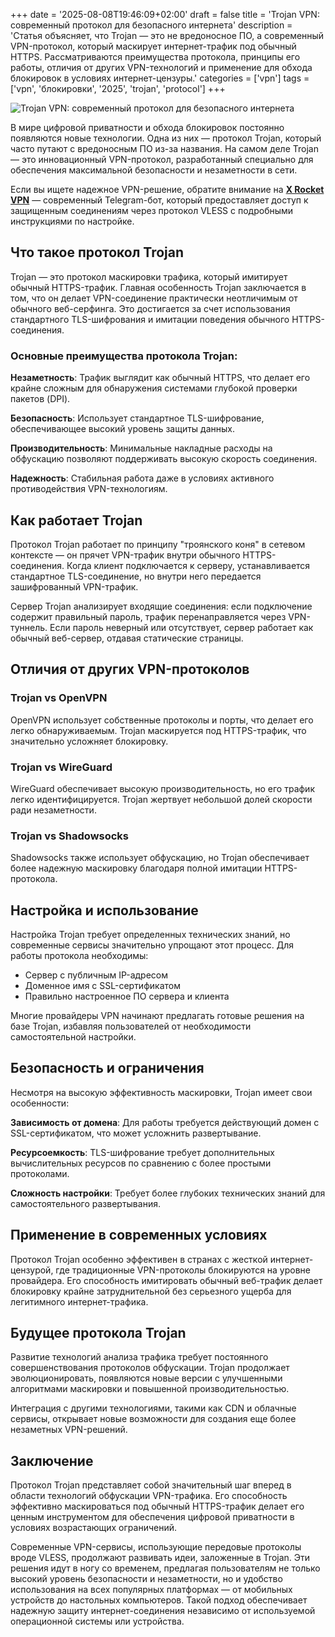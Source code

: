 +++
date = '2025-08-08T19:46:09+02:00'
draft = false
title = 'Trojan VPN: современный протокол для безопасного интернета'
description = 'Статья объясняет, что Trojan — это не вредоносное ПО, а современный VPN-протокол, который маскирует интернет-трафик под обычный HTTPS. Рассматриваются преимущества протокола, принципы его работы, отличия от других VPN-технологий и применение для обхода блокировок в условиях интернет-цензуры.'
categories = ['vpn']
tags = ['vpn', 'блокировки', '2025', 'trojan', 'protocol']
+++

![Trojan VPN: современный протокол для безопасного интернета](https://ladyfly-content.fra1.cdn.digitaloceanspaces.com/E031640E-E597-4CF2-98CD-A1CB2C94FC65.jpeg)

В мире цифровой приватности и обхода блокировок постоянно появляются новые технологии. Одна из них — протокол Trojan, который часто путают с вредоносным ПО из-за названия. На самом деле Trojan — это инновационный VPN-протокол, разработанный специально для обеспечения максимальной безопасности и незаметности в сети.

Если вы ищете надежное VPN-решение, обратите внимание на **[X Rocket VPN](https://t.me/X_Rocket_VPN_bot?start=ref-b-9)** — современный Telegram-бот, который предоставляет доступ к защищенным соединениям через протокол VLESS с подробными инструкциями по настройке.

## Что такое протокол Trojan

Trojan — это протокол маскировки трафика, который имитирует обычный HTTPS-трафик. Главная особенность Trojan заключается в том, что он делает VPN-соединение практически неотличимым от обычного веб-серфинга. Это достигается за счет использования стандартного TLS-шифрования и имитации поведения обычного HTTPS-соединения.

### Основные преимущества протокола Trojan:

**Незаметность**: Трафик выглядит как обычный HTTPS, что делает его крайне сложным для обнаружения системами глубокой проверки пакетов (DPI).

**Безопасность**: Использует стандартное TLS-шифрование, обеспечивающее высокий уровень защиты данных.

**Производительность**: Минимальные накладные расходы на обфускацию позволяют поддерживать высокую скорость соединения.

**Надежность**: Стабильная работа даже в условиях активного противодействия VPN-технологиям.

## Как работает Trojan

Протокол Trojan работает по принципу "троянского коня" в сетевом контексте — он прячет VPN-трафик внутри обычного HTTPS-соединения. Когда клиент подключается к серверу, устанавливается стандартное TLS-соединение, но внутри него передается зашифрованный VPN-трафик.

Сервер Trojan анализирует входящие соединения: если подключение содержит правильный пароль, трафик перенаправляется через VPN-туннель. Если пароль неверный или отсутствует, сервер работает как обычный веб-сервер, отдавая статические страницы.

## Отличия от других VPN-протоколов

### Trojan vs OpenVPN
OpenVPN использует собственные протоколы и порты, что делает его легко обнаруживаемым. Trojan маскируется под HTTPS-трафик, что значительно усложняет блокировку.

### Trojan vs WireGuard
WireGuard обеспечивает высокую производительность, но его трафик легко идентифицируется. Trojan жертвует небольшой долей скорости ради незаметности.

### Trojan vs Shadowsocks
Shadowsocks также использует обфускацию, но Trojan обеспечивает более надежную маскировку благодаря полной имитации HTTPS-протокола.

## Настройка и использование

Настройка Trojan требует определенных технических знаний, но современные сервисы значительно упрощают этот процесс. Для работы протокола необходимы:

- Сервер с публичным IP-адресом
- Доменное имя с SSL-сертификатом
- Правильно настроенное ПО сервера и клиента

Многие провайдеры VPN начинают предлагать готовые решения на базе Trojan, избавляя пользователей от необходимости самостоятельной настройки.

## Безопасность и ограничения

Несмотря на высокую эффективность маскировки, Trojan имеет свои особенности:

**Зависимость от домена**: Для работы требуется действующий домен с SSL-сертификатом, что может усложнить развертывание.

**Ресурсоемкость**: TLS-шифрование требует дополнительных вычислительных ресурсов по сравнению с более простыми протоколами.

**Сложность настройки**: Требует более глубоких технических знаний для самостоятельного развертывания.

## Применение в современных условиях

Протокол Trojan особенно эффективен в странах с жесткой интернет-цензурой, где традиционные VPN-протоколы блокируются на уровне провайдера. Его способность имитировать обычный веб-трафик делает блокировку крайне затруднительной без серьезного ущерба для легитимного интернет-трафика.

## Будущее протокола Trojan

Развитие технологий анализа трафика требует постоянного совершенствования протоколов обфускации. Trojan продолжает эволюционировать, появляются новые версии с улучшенными алгоритмами маскировки и повышенной производительностью.

Интеграция с другими технологиями, такими как CDN и облачные сервисы, открывает новые возможности для создания еще более незаметных VPN-решений.

## Заключение

Протокол Trojan представляет собой значительный шаг вперед в области технологий обфускации VPN-трафика. Его способность эффективно маскироваться под обычный HTTPS-трафик делает его ценным инструментом для обеспечения цифровой приватности в условиях возрастающих ограничений.

Современные VPN-сервисы, использующие передовые протоколы вроде VLESS, продолжают развивать идеи, заложенные в Trojan. Эти решения идут в ногу со временем, предлагая пользователям не только высокий уровень безопасности и незаметности, но и удобство использования на всех популярных платформах — от мобильных устройств до настольных компьютеров. Такой подход обеспечивает надежную защиту интернет-соединения независимо от используемой операционной системы или устройства.